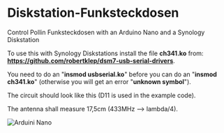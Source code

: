# Diskstation-Funksteckdosen
Control Pollin Funksteckdosen with an Arduino Nano and a Synology Diskstation

To use this with Synology Diskstations install the file **ch341.ko** from:
**https://github.com/robertklep/dsm7-usb-serial-drivers**.

You need to do an "**insmod usbserial.ko**" before you can do an "**insmod ch341.ko**" (otherwise you will get an error "**unknown symbol**").

The circuit should look like this (D11 is used in the example code).

The antenna shall measure 17,5cm (433MHz --> lambda/4).

![Arduini Nano](https://1.bp.blogspot.com/-GuZSmIRy9X0/W_oqlHoSKsI/AAAAAAAAmd8/-qJu2fF4lZMlJeRqeO1R3uueKHD2nZiGwCLcBGAs/s1600/circuit.png)

